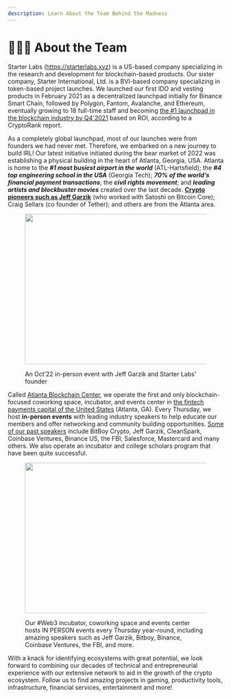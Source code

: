 ```yaml
---
description: Learn About the Team Behind the Madness
---
```


# 🧑‍🤝‍🧑 About the Team

Starter Labs (https://starterlabs.xyz) is a US-based company specializing in the research and development for blockchain-based products. Our sister company, Starter International, Ltd. is a BVI-based company specializing in token-based project launches. We launched our first IDO and vesting products in February 2021 as a decentralized launchpad initially for Binance Smart Chain, followed by Polygon, Fantom, Avalanche, and Ethereum, eventually growing to 18 full-time staff and becoming [the #1 launchpad in the blockchain industry by Q4'2021](https://twitter.com/Gems\_Street/status/1457717518932398081) based on ROI, according to a CryptoRank report.

As a completely global launchpad, most of our launches were from founders we had never met. Therefore, we embarked on a new journey to build IRL! Our latest initiative initiated during the bear market of 2022 was establishing a physical building in the heart of Atlanta, Georgia, USA. Atlanta is home to the _**#1 most busiest airport in the world**_ (ATL-Hartsfield); the _**#4 top engineering school in the USA**_ (Georgia Tech); _**70% of the world’s financial payment transactions**_; the _**civil rights movement**_; and _**leading artists and blockbuster movies**_ created over the last decade. [**Crypto** **pioneers such as Jeff Garzik**](https://twitter.com/cz\_binance/status/1603101415391444993?s=20) (who worked with Satoshi on Bitcoin Core); Craig Sellars (co founder of Tether); and others are from the Atlanta area.

<figure><img src="https://miro.medium.com/v2/resize:fit:1400/0*67ALqSBTB7HtfvUT.png" alt="" height="350" width="700"><figcaption><p>An Oct’22 in-person event with Jeff Garzik and Starter Labs’ founder</p></figcaption></figure>

Called [Atlanta Blockchain Center](https://atlantachain.io/), we operate the first and only blockchain-focused coworking space, incubator, and events center in [the fintech payments capital of the United States](https://fintechatlanta.org/#bythenumbers) (Atlanta, GA). Every Thursday, we host **in-person events** with leading industry speakers to help educate our members and offer networking and community building opportunities. [Some of our past speakers](https://atlantachain.io/events) include BitBoy Crypto, Jeff Garzik, CleanSpark, Coinbase Ventures, Binance US, the FBI, Salesforce, Mastercard and many others. We also operate an incubator and college scholars program that have been quite successful.

<figure><img src="https://miro.medium.com/v2/resize:fit:1400/1*lV19_pp1ViZPoTl63ByHCA.png" alt="" height="350" width="700"><figcaption><p>Our #Web3 incubator, coworking space and events center hosts IN PERSON events every Thursday year-round, including amazing speakers such as Jeff Garzik, Bitboy, Binance, Coinbase Ventures, the FBI, and more.</p></figcaption></figure>

With a knack for identifying ecosystems with great potential, we look forward to combining our decades of technical and entrepreneurial experience with our extensive network to aid in the growth of the crypto ecosystem. Follow us to find amazing projects in gaming, productivity tools, infrastructure, financial services, entertainment and more!
